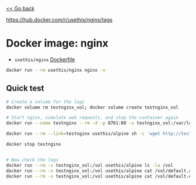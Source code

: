 [<< Go back](../README.md#overview)

https://hub.docker.com/r/usethis/nginx/tags

# Docker image: nginx

- `usethis/nginx` [Dockerfile](1/Dockerfile)

```bash
docker run --rm usethis/nginx nginx -v
```

## Quick test

```bash
# Create a volume for the logs
docker volume rm testnginx_vol; docker volume create testnginx_vol

# Start nginx, simulate web requests, and stop the container again
docker run --name testnginx --rm -d -p 8761:80 -v testnginx_vol:/var/log/nginx -v nginx_www:/var/www/html usethis/nginx

docker run --rm --link=testnginx usethis/alpine sh -c 'wget http://testnginx; wget http://testnginx/test; wget http://testnginx/robots.txt; wget http://testnginx/non-existing-page; wget http://testnginx/another-error-page-request'

docker stop testnginx


# Now check the logs
docker run --rm -v testnginx_vol:/vol usethis/alpine ls -la /vol
docker run --rm -v testnginx_vol:/vol usethis/alpine cat /vol/default.access.log
docker run --rm -v testnginx_vol:/vol usethis/alpine cat /vol/default.error.log
```
